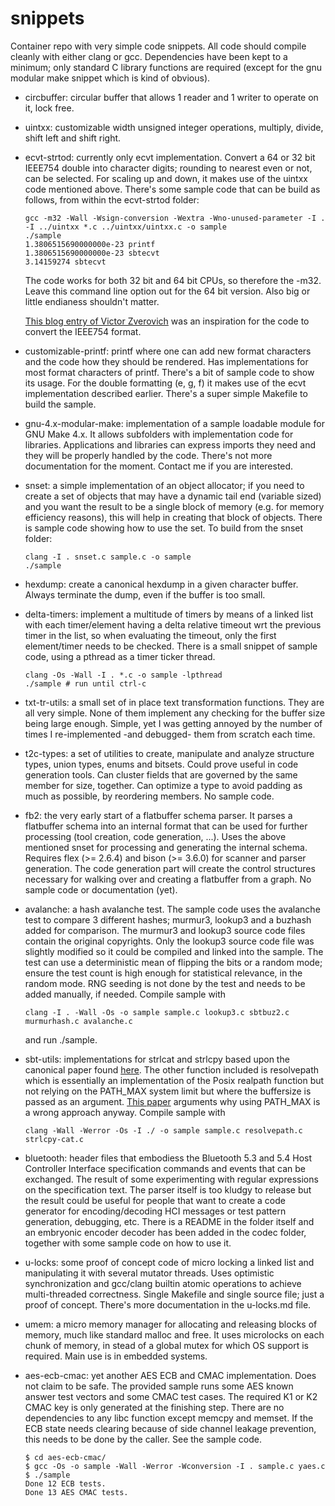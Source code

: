 # snippets
Container repo with very simple code snippets. All code should compile
cleanly with either clang or gcc. Dependencies have been kept to a minimum;
only standard C library functions are required (except for the gnu modular
make snippet which is kind of obvious).

* circbuffer: circular buffer that allows 1 reader and 1 writer to operate
  on it, lock free.

* uintxx: customizable width unsigned integer operations, multiply, divide,
  shift left and shift right.

* ecvt-strtod: currently only ecvt implementation. Convert a 64 or 32 bit IEEE754
  double into character digits; rounding to nearest even or not, can be
  selected. For scaling up and down, it makes use of the uintxx code
  mentioned above. There's some sample code that can be build as follows,
  from within the ecvt-strtod folder:

  ```console
  gcc -m32 -Wall -Wsign-conversion -Wextra -Wno-unused-parameter -I . -I ../uintxx *.c ../uintxx/uintxx.c -o sample
  ./sample
  1.3806515690000000e-23 printf
  1.3806515690000000e-23 sbtecvt
  3.14159274 sbtecvt
  ```

  The code works for both 32 bit and 64 bit CPUs, so therefore the -m32.
  Leave this command line option out for the 64 bit version. Also big
  or little endianess shouldn't matter.

  [This blog entry of Victor Zverovich](https://www.zverovich.net/2019/02/11/formatting-floating-point-numbers.html)
  was an inspiration for the code to convert the IEEE754 format.

* customizable-printf: printf where one can add new format characters and
  the code how they should be rendered. Has implementations for most format
  characters of printf. There's a bit of sample code to show its usage. For
  the double formatting (e, g, f) it makes use of the ecvt implementation
  described earlier. There's a super simple Makefile to build the sample.

* gnu-4.x-modular-make: implementation of a sample loadable module for GNU
  Make 4.x. It allows subfolders with implementation code for libraries.
  Applications and libraries can express imports they need and they will be
  properly handled by the code. There's not more documentation for the
  moment. Contact me if you are interested.

* snset: a simple implementation of an object allocator; if you need to
  create a set of objects that may have a dynamic tail end (variable sized)
  and you want the result to be a single block of memory (e.g. for memory
  efficiency reasons), this will help in creating that block of objects.
  There is sample code showing how to use the set. To build from the snset
  folder:

  ```console
  clang -I . snset.c sample.c -o sample
  ./sample
  ```

* hexdump: create a canonical hexdump in a given character buffer. Always
  terminate the dump, even if the buffer is too small.

* delta-timers: implement a multitude of timers by means of a linked list
  with each timer/element having a delta relative timeout wrt the previous timer
  in the list, so when evaluating the timeout, only the first element/timer needs
  to be checked. There is a small snippet of sample code, using a pthread as
  a timer ticker thread.

  ```console
  clang -Os -Wall -I . *.c -o sample -lpthread
  ./sample # run until ctrl-c
  ```

* txt-tr-utils: a small set of in place text transformation functions. They
  are all very simple. None of them implement any checking for the buffer
  size being large enough. Simple, yet I was getting annoyed by the number
  of times I re-implemented -and debugged- them from scratch each time.

* t2c-types: a set of utilities to create, manipulate and analyze structure
  types, union types, enums and bitsets. Could prove useful in code generation
  tools. Can cluster fields that are governed by the same member for size,
  together. Can optimize a type to avoid padding as much as possible, by
  reordering members. No sample code.

* fb2: the very early start of a flatbuffer schema parser. It parses a
  flatbuffer schema into an internal format that can be used for further
  processing (tool creation, code generation, ...). Uses the above mentioned
  snset for processing and generating the internal schema. Requires
  flex (>= 2.6.4) and bison (>= 3.6.0) for scanner and parser generation.
  The code generation part will create the control structures necessary for
  walking over and creating a flatbuffer from a graph. No sample code or
  documentation (yet).

* avalanche: a hash avalanche test. The sample code uses the avalanche test
  to compare 3 different hashes; murmur3, lookup3 and a buzhash added for
  comparison. The murmur3 and lookup3 source code files contain the original
  copyrights. Only the lookup3 source code file was slightly modified so it
  could be compiled and linked into the sample. The test can use a
  deterministic mean of flipping the bits or a random mode; ensure the test
  count is high enough for statistical relevance, in the random mode. RNG
  seeding is not done by the test and needs to be added manually, if needed.
  Compile sample with
  ```console
  clang -I . -Wall -Os -o sample sample.c lookup3.c sbtbuz2.c murmurhash.c avalanche.c
  ```
  and run ./sample.

* sbt-utils: implementations for strlcat and strlcpy based upon the
  canonical paper found [here](https://www.millert.dev/papers/strlcpy.html).
  The other function included is resolvepath which is essentially an implementation of
  the Posix realpath function but not relying on the PATH_MAX system limit
  but where the buffersize is passed as an argument.
  [This paper](https://eklitzke.org/path-max-is-tricky) arguments why using
  PATH_MAX is a wrong approach anyway.
  Compile sample with
  ```console
  clang -Wall -Werror -Os -I ./ -o sample sample.c resolvepath.c strlcpy-cat.c
  ```

* bluetooth: header files that embodiess the Bluetooth 5.3 and 5.4 
  Host Controller Interface specification commands and events that
  can be exchanged. The result of some experimenting with regular
  expressions on the specification text. The parser itself is too
  kludgy to release but the result could be useful for people that
  want to create a code generator for encoding/decoding HCI messages
  or test pattern generation, debugging, etc.
  There is a README in the folder itself and an embryonic encoder decoder
  has been added in the codec folder, together with some sample code on how
  to use it.

* u-locks: some proof of concept code of micro locking a linked list and
  manipulating it with several mutator threads. Uses optimistic
  synchronization and gcc/clang builtin atomic operations to achieve
  multi-threaded correctness. Single Makefile and single source file;
  just a proof of concept. There's more documentation in the u-locks.md file.

* umem: a micro memory manager for allocating and releasing blocks of
  memory, much like standard malloc and free. It uses microlocks on each
  chunk of memory, in stead of a global mutex for which OS support is
  required. Main use is in embedded systems.

* aes-ecb-cmac: yet another AES ECB and CMAC implementation. Does not claim
  to be safe. The provided sample runs some AES known answer test vectors
  and some CMAC test cases. The required K1 or K2 CMAC key is only generated
  at the finishing step. There are no dependencies to any libc function except
  memcpy and memset. If the ECB state needs clearing because of side channel
  leakage prevention, this needs to be done by the caller. See the sample
  code.

  ```console
  $ cd aes-ecb-cmac/
  $ gcc -Os -o sample -Wall -Werror -Wconversion -I . sample.c yaes.c
  $ ./sample
  Done 12 ECB tests.
  Done 13 AES CMAC tests.
  ```
